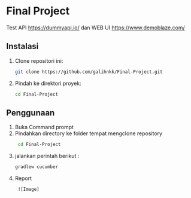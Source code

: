 # Final Project

Test API https://dummyapi.io/ dan WEB UI https://www.demoblaze.com/

## Instalasi

1. Clone repositori ini:
    ```bash
    git clone https://github.com/galihnkk/Final-Project.git
    ```
2. Pindah ke direktori proyek:
    ```bash
    cd Final-Project
    ```

## Penggunaan

1. Buka Command prompt
2. Pindahkan directory ke folder tempat mengclone repository
   ```bash
    cd Final-Project
    ```
3. jalankan perintah berikut :
    ```bash
    gradlew cucumber
    ```
4. Report
   ```bash
    ![Image] 
    ```
